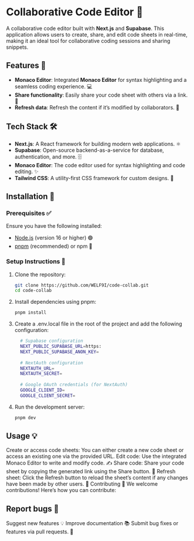 # Collaborative Code Editor 📝

A collaborative code editor built with **Next.js** and **Supabase**. This application allows users to create, share, and edit code sheets in real-time, making it an ideal tool for collaborative coding sessions and sharing snippets. 

## Features 🌟

- **Monaco Editor**: Integrated **Monaco Editor** for syntax highlighting and a seamless coding experience. 💻
- **Share functionality**: Easily share your code sheet with others via a link. 🔗
- **Refresh data**: Refresh the content if it’s modified by collaborators. 🔄

## Tech Stack 🛠️

- **Next.js**: A React framework for building modern web applications. ⚛️
- **Supabase**: Open-source backend-as-a-service for database, authentication, and more. 🗄️
- **Monaco Editor**: The code editor used for syntax highlighting and code editing. ✨
- **Tailwind CSS**: A utility-first CSS framework for custom designs. 🎨

## Installation 🚀

### Prerequisites ✅

Ensure you have the following installed:

- [Node.js](https://nodejs.org/) (version 16 or higher) 🟢
- [pnpm](https://pnpm.io/) (recommended) or npm 🚀

### Setup Instructions 🔧

1. Clone the repository:

   ```bash
   git clone https://github.com/WELF9I/code-collab.git
   cd code-collab

2. Install dependencies using pnpm:
   ```bash
   pnpm install

3. Create a .env.local file in the root of the project and add the following configuration:
   ```bash
     # Supabase configuration
     NEXT_PUBLIC_SUPABASE_URL=https:
     NEXT_PUBLIC_SUPABASE_ANON_KEY=
     
     # NextAuth configuration
     NEXTAUTH_URL=
     NEXTAUTH_SECRET=
     
     # Google OAuth credentials (for NextAuth)
     GOOGLE_CLIENT_ID=
     GOOGLE_CLIENT_SECRET=

4. Run the development server:
   ```bash
   pnpm dev
   
## Usage 💡
Create or access code sheets: You can either create a new code sheet or access an existing one via the provided URL.
Edit code: Use the integrated Monaco Editor to write and modify code. ✍️
Share code: Share your code sheet by copying the generated link using the Share button. 🔗
Refresh sheet: Click the Refresh button to reload the sheet’s content if any changes have been made by other users. 🔄
Contributing 🤝
We welcome contributions! Here’s how you can contribute:

## Report bugs 🐛
Suggest new features 💡
Improve documentation 📚
Submit bug fixes or features via pull requests. 🔧



